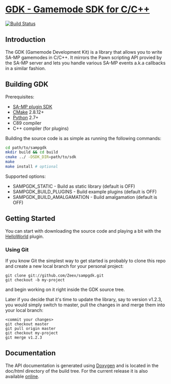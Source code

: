 [GDK - Gamemode SDK for C/C++][github]
========================================

[![Build Status][build_status]][build]

Introduction
-------------

The GDK (Gamemode Development Kit) is a library that allows you to write
SA-MP gamemodes in C/C++. It mirrors the Pawn scripting API provied by
the SA-MP server and lets you handle various SA-MP events a.k.a callbacks
in a similar fashion.

Building GDK
------------

Prerequisites:

* [SA-MP plugin SDK](https://github.com/Zeex/samp-plugin-sdk)
* [CMake](http://cmake.org) 2.8.12+
* [Python](http://python.org) 2.7+
* C89 compiler
* C++ compiler (for plugins)

Building the source code is as simple as running the following commands:

```sh
cd path/to/sampgdk
mkdir build && cd build
cmake ../ -DSDK_DIR=path/to/sdk
make
make install # optional
```

Supported options:

* SAMPGDK_STATIC             - Build as static library (default is OFF)
* SAMPGDK_BUILD_PLUGINS      - Build example plugins (default is OFF)
* SAMPGDK_BUILD_AMALGAMATION - Build amalgamation (default is OFF)

Getting Started
---------------

You can start with downloading the source code and playing a bit with the
[HelloWorld][helloworld] plugin.

### Using Git

If you know Git the simplest way to get started is probably to clone this
repo and create a new local branch for your personal project:

```
git clone git://github.com/Zeex/sampgdk.git
git checkout -b my-project
```

and begin working on it right inside the GDK source tree.

Later if you decide that it's time to update the library, say to version
v1.2.3, you would simply switch to master, pull the changes in and merge
them into your local branch:

```
<commit your changes>
git checkout master
git pull origin master
git checkout my-project
git merge v1.2.3
```

Documentation
-------------

The API documentation is generated using [Doxygen][doxygen] and is located
in the doc/html directory of the build tree. For the current release it is
also available [online][online-docs].

[github]: https://github.com/Zeex/sampgdk
[build]: https://travis-ci.org/Zeex/sampgdk
[build_status]: https://travis-ci.org/Zeex/sampgdk.png?branch=master
[helloworld]: https://github.com/Zeex/sampgdk/tree/master/plugins/helloworld
[doxygen]: http://www.stack.nl/~dimitri/doxygen/
[online-docs]: http://zeex.github.io/sampgdk/doc/html/index.html
[forums]: http://forum.sa-mp.com/showthread.php?t=421090
